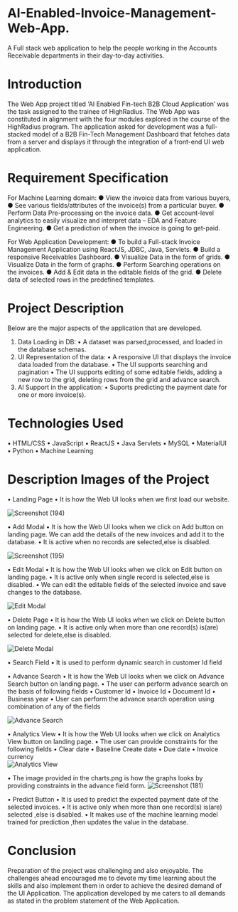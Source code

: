 # AI-Enabled-Invoice-Management-Web-App.
A Full stack web application to help the people working in the Accounts Receivable departments in their day-to-day activities.

# Introduction

The Web App project titled ‘AI Enabled Fin-tech B2B Cloud Application’ was the task assigned to the trainee of HighRadius. The Web App was constituted in alignment with the four modules explored in the course of the HighRadius program. The application asked for development was a full-stacked model of a B2B Fin-Tech Management Dashboard that fetches data from a server and displays it through the integration of a front-end UI web application.

# Requirement Specification

For Machine Learning domain:
● View the invoice data from various buyers,
● See various fields/attributes of the invoice(s) from a particular buyer. 
● Perform Data Pre-processing on the invoice data.
● Get account-level analytics to easily visualize and interpret data – EDA and Feature Engineering.
● Get a prediction of when the invoice is going to get-paid.


For Web Application Development:
● To build a Full-stack Invoice Management Application using ReactJS, JDBC, Java, Servlets.
● Build a responsive Receivables Dashboard.
● Visualize Data in the form of grids.
● Visualize Data in the form of graphs.
● Perform Searching operations on the invoices.
● Add & Edit data in the editable fields of the grid.
● Delete data of selected rows in the predefined templates.

# Project Description
Below are the major aspects of the application that are developed. 
1) Data Loading in DB:
• A dataset was parsed,processed, and loaded in the database schemas. 
2) UI Representation of the data:
• A responsive Ul that displays the invoice data loaded from the database. 
• The UI supports searching and pagination 
• The UI supports editing of some editable fields, adding a new row to the grid, deleting rows from the grid and advance search. 
3) Al Support in the application:
• Suports predicting the payment date for one or more invoice(s).

# Technologies Used
• HTML/CSS
• JavaScript
• ReactJS
• Java Servlets
• MySQL
• MaterialUI
• Python
• Machine Learning

# Description Images of the Project

• Landing Page 
  • It is how the Web UI looks when we first load our website.
  
  ![Screenshot (194)](https://user-images.githubusercontent.com/62071424/167305347-6e938aef-02ac-4d90-8e67-4c8fe0285669.png)

• Add Modal 
  • It is how the Web UI looks when we click on Add button on landing page. We can add the details of the new invoices and add it to the database.
  • It is active when no records are selected,else is disabled.

![Screenshot (195)](https://user-images.githubusercontent.com/62071424/167305349-9cfb8fd7-e13a-4b3e-9fbc-61d8c217226a.png)

• Edit Modal 
  • It is how the Web UI looks when we click on Edit button on landing page. 
  • It is active only when single record is selected,else is disabled.
  • We can edit the editable fields of the selected invoice and save changes to the database.

![Edit Modal](https://user-images.githubusercontent.com/76433107/170858756-f8408117-6b42-4f08-8d04-34830424af99.png)

• Delete Page
  • It is how the Web UI looks when we click on Delete button on landing page. 
  • It is active only when more than one record(s) is(are) selected for delete,else is disabled.  

![Delete Modal](https://user-images.githubusercontent.com/76433107/170858759-af944229-4294-4273-bd90-4471e13df3c1.png)

• Search Field
  • It is used to perform dynamic search in customer Id field

• Advance Search
  • It is how the Web UI looks when we click on Advance Search button on landing page.
  • The user can perform advance search on the basis of following fields
      • Customer Id
      • Invoice Id
      • Document Id
      • Business year
  • User can perform the advance search operation using combination of any of the fields

![Advance Search](https://user-images.githubusercontent.com/76433107/170858770-c6fb2097-d198-49d4-8839-4c8a6cab7734.png)

• Analytics View
  • It is how the Web UI looks when we click on Analytics View button on landing page.
  • The user can provide constraints for the following fields
      • Clear date
      • Baseline Create date
      • Due date
      • Invoice currency   
   ![Analytics View](https://user-images.githubusercontent.com/76433107/170858777-4905a14d-3d0c-4562-9810-3d18653ef8bb.png)


  • The image provided in the charts.png is how the graphs looks by providing constraints in the advance field form.
    ![Screenshot (181)](https://user-images.githubusercontent.com/62071424/167305352-11a93965-4060-4a99-824d-9354b7bf5f11.png)  

• Predict Button
  • It is used to predict the expected payment date of the selected invoices.
  • It is active only when more than one record(s) is(are) selected ,else is disabled.
  • It makes use of the machine learning model trained for prediction ,then updates the value in the database. 
  
# Conclusion
Preparation of the project was challenging and also enjoyable. The challenges ahead encouraged me to devote my time learning about the skills and also implement them in order to achieve the desired demand of the UI Application. The application developed by me caters to all demands as stated in the problem statement of the Web Application.
